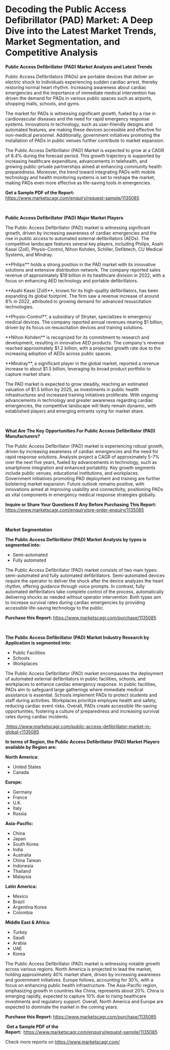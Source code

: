 <p><h1>Decoding the Public Access Defibrillator (PAD) Market: A Deep Dive into the Latest Market Trends, Market Segmentation, and Competitive Analysis</h1></p><p><strong>Public Access Defibrillator (PAD) Market Analysis and Latest Trends</strong></p>
<p><p>Public Access Defibrillators (PADs) are portable devices that deliver an electric shock to individuals experiencing sudden cardiac arrest, thereby restoring normal heart rhythm. Increasing awareness about cardiac emergencies and the importance of immediate medical intervention has driven the demand for PADs in various public spaces such as airports, shopping malls, schools, and gyms.</p><p>The market for PADs is witnessing significant growth, fueled by a rise in cardiovascular diseases and the need for rapid emergency response systems. Innovations in technology, such as user-friendly designs and automated features, are making these devices accessible and effective for non-medical personnel. Additionally, government initiatives promoting the installation of PADs in public venues further contribute to market expansion.</p><p>The Public Access Defibrillator (PAD) Market is expected to grow at a CAGR of 8.4% during the forecast period. This growth trajectory is supported by increasing healthcare expenditure, advancements in telehealth, and growing public-private partnerships aimed at enhancing community health preparedness. Moreover, the trend toward integrating PADs with mobile technology and health monitoring systems is set to reshape the market, making PADs even more effective as life-saving tools in emergencies.</p></p>
<p><strong>Get a Sample PDF of the Report:&nbsp;</strong> <a href="https://www.marketscagr.com/enquiry/request-sample/1135085?utm_campaign=2470&utm_medium=2&utm_source=Github&utm_content=ia&utm_term=25032025&utm_id=public-access-defibrillator-pad">https://www.marketscagr.com/enquiry/request-sample/1135085</a></p>
<p>&nbsp;</p>
<p><strong>Public Access Defibrillator (PAD) Major Market Players</strong></p>
<p><p>The Public Access Defibrillator (PAD) market is witnessing significant growth, driven by increasing awareness of cardiac emergencies and the rise in public access to automated external defibrillators (AEDs). The competitive landscape features several key players, including Philips, Asahi Kasei (Zoll), Physio-Control, Nihon Kohden, Schiller, Defibtech, CU Medical Systems, and Mindray.</p><p>**Philips** holds a strong position in the PAD market with its innovative solutions and extensive distribution network. The company reported sales revenue of approximately $19 billion in its healthcare division in 2022, with a focus on enhancing AED technology and portable defibrillators.</p><p>**Asahi Kasei (Zoll)**, known for its high-quality defibrillators, has been expanding its global footprint. The firm saw a revenue increase of around 8% in 2022, attributed to growing demand for advanced resuscitation technologies.</p><p>**Physio-Control**, a subsidiary of Stryker, specializes in emergency medical devices. The company reported annual revenues nearing $1 billion, driven by its focus on resuscitation devices and training solutions.</p><p>**Nihon Kohden** is recognized for its commitment to research and development, resulting in innovative AED products. The company's revenue reached approximately $1.2 billion, with a projected growth rate due to the increasing adoption of AEDs across public spaces.</p><p>**Mindray**, a significant player in the global market, reported a revenue increase to about $1.5 billion, leveraging its broad product portfolio to capture market share.</p><p>The PAD market is expected to grow steadily, reaching an estimated valuation of $1.5 billion by 2025, as investments in public health infrastructures and increased training initiatives proliferate. With ongoing advancements in technology and greater awareness regarding cardiac emergencies, the competitive landscape will likely remain dynamic, with established players and emerging entrants vying for market share.</p></p>
<p>&nbsp;</p>
<p><strong>What Are The Key Opportunities For Public Access Defibrillator (PAD) Manufacturers?</strong></p>
<p><p>The Public Access Defibrillator (PAD) market is experiencing robust growth, driven by increasing awareness of cardiac emergencies and the need for rapid response solutions. Analysts project a CAGR of approximately 5-7% over the next five years, fueled by advancements in technology, such as smartphone integration and enhanced portability. Key growth segments include public venues, educational institutions, and workplaces. Government initiatives promoting PAD deployment and training are further bolstering market expansion. Future outlook remains positive, with innovations aimed at improving usability and connectivity, positioning PADs as vital components in emergency medical response strategies globally.</p></p>
<p><strong>Inquire or Share Your Questions If Any Before Purchasing This Report:</strong> <a href="https://www.marketscagr.com/enquiry/pre-order-enquiry/1135085?utm_campaign=2470&utm_medium=2&utm_source=Github&utm_content=ia&utm_term=25032025&utm_id=public-access-defibrillator-pad">https://www.marketscagr.com/enquiry/pre-order-enquiry/1135085</a></p>
<p>&nbsp;</p>
<p><strong>Market Segmentation</strong></p>
<p><strong>The Public Access Defibrillator (PAD) Market Analysis by types is segmented into:</strong></p>
<p><ul><li>Semi-automated</li><li>Fully automated</li></ul></p>
<p><p>The Public Access Defibrillator (PAD) market consists of two main types: semi-automated and fully automated defibrillators. Semi-automated devices require the operator to deliver the shock after the device analyzes the heart rhythm, offering guidance through voice prompts. In contrast, fully automated defibrillators take complete control of the process, automatically delivering shocks as needed without operator intervention. Both types aim to increase survival rates during cardiac emergencies by providing accessible life-saving technology to the public.</p></p>
<p><strong>Purchase this Report:&nbsp;</strong><a href="https://www.marketscagr.com/purchase/1135085?utm_campaign=2470&utm_medium=2&utm_source=Github&utm_content=ia&utm_term=25032025&utm_id=public-access-defibrillator-pad">https://www.marketscagr.com/purchase/1135085</a></p>
<p>&nbsp;</p>
<p><strong>The Public Access Defibrillator (PAD) Market Industry Research by Application is segmented into:</strong></p>
<p><ul><li>Public Facilities</li><li>Schools</li><li>Workplaces</li></ul></p>
<p><p>The Public Access Defibrillator (PAD) market encompasses the deployment of automated external defibrillators in public facilities, schools, and workplaces to enhance cardiac emergency response. In public facilities, PADs aim to safeguard large gatherings where immediate medical assistance is essential. Schools implement PADs to protect students and staff during activities. Workplaces prioritize employee health and safety, reducing cardiac event risks. Overall, PADs create accessible life-saving opportunities, fostering a culture of preparedness and increasing survival rates during cardiac incidents.</p></p>
<p><a href="https://www.marketscagr.com/public-access-defibrillator-market-in-global-r1135085?utm_campaign=2470&utm_medium=2&utm_source=Github&utm_content=ia&utm_term=25032025&utm_id=public-access-defibrillator-pad">&nbsp;https://www.marketscagr.com/public-access-defibrillator-market-in-global-r1135085</a></p>
<p><strong>In terms of Region, the Public Access Defibrillator (PAD) Market Players available by Region are:</strong></p>
<p>
    <p> <strong> North America: </strong>
        <ul>
            <li>United States</li>
            <li>Canada</li>
        </ul>
        </p> 
    <p> <strong> Europe: </strong>
        <ul>
            <li>Germany</li>
            <li>France</li>
            <li>U.K.</li>
            <li>Italy</li>
            <li>Russia</li>
        </ul>
        </p> 
    <p> <strong> Asia-Pacific: </strong>
        <ul>
            <li>China</li>
            <li>Japan</li>
            <li>South Korea</li>
            <li>India</li>
            <li>Australia</li>
            <li>China Taiwan</li>
            <li>Indonesia</li>
            <li>Thailand</li>
            <li>Malaysia</li>
        </ul>
        </p> 
    <p> <strong> Latin America: </strong>
        <ul>
            <li>Mexico</li>
            <li>Brazil</li>
            <li>Argentina Korea</li>
            <li>Colombia</li>
        </ul>
        </p> 
    <p> <strong> Middle East & Africa: </strong>
        <ul>
            <li>Turkey</li>
            <li>Saudi</li>
            <li>Arabia</li>
            <li>UAE</li>
            <li>Korea</li>
        </ul>
    </p>
    </p>
<p><p>The Public Access Defibrillator (PAD) market is witnessing notable growth across various regions. North America is projected to lead the market, holding approximately 40% market share, driven by increasing awareness and government initiatives. Europe follows, accounting for 30%, with a focus on enhancing public health infrastructure. The Asia-Pacific region, emphasizing growth in countries like China, represents about 20%. China is emerging rapidly, expected to capture 10% due to rising healthcare investments and regulatory support. Overall, North America and Europe are expected to dominate the market in the coming years.</p></p>
<p><strong>Purchase this Report: </strong><a href="https://www.marketscagr.com/purchase/1135085?utm_campaign=2470&utm_medium=2&utm_source=Github&utm_content=ia&utm_term=25032025&utm_id=public-access-defibrillator-pad">https://www.marketscagr.com/purchase/1135085</a></p>
<p>&nbsp;<strong>Get a Sample PDF of the Report:&nbsp;&nbsp;</strong><a href="https://www.marketscagr.com/enquiry/request-sample/1135085?utm_campaign=2470&utm_medium=2&utm_source=Github&utm_content=ia&utm_term=25032025&utm_id=public-access-defibrillator-pad">https://www.marketscagr.com/enquiry/request-sample/1135085</a></p>
<p><strong></strong></p>
<p>Check more reports on <a href="https://www.marketscagr.com/?utm_campaign=2470&utm_medium=2&utm_source=Github&utm_content=ia&utm_term=25032025&utm_id=public-access-defibrillator-pad">https://www.marketscagr.com/</a></p>
